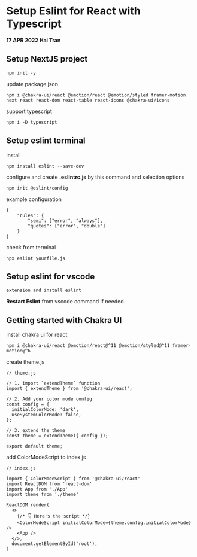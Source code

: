 # Setup Eslint for React with Typescript 
**17 APR 2022 Hai Tran**

## Setup NextJS project 
```
npm init -y
```
update package.json 
```
npm i @chakra-ui/react @emotion/react @emotion/styled framer-motion next react react-dom react-table react-icons @chakra-ui/icons
```
support typescript 
```
npm i -D typescript
```


## Setup eslint terminal 
install 
```
npm install eslint --save-dev

```
configure and create **.eslintrc.js** by this command and selection options
```
npm init @eslint/config

```
example configuration 
```
{
    "rules": {
        "semi": ["error", "always"],
        "quotes": ["error", "double"]
    }
}

```
check from terminal 
```
npx eslint yourfile.js
```

## Setup eslint for vscode 
```
extension and install eslint 
```
**Restart Eslint** from vscode command if needed. 


## Getting started with Chakra UI 
install chakra ui for react 
```
npm i @chakra-ui/react @emotion/react@^11 @emotion/styled@^11 framer-motion@^6
```
create theme.js 
```
// theme.js

// 1. import `extendTheme` function
import { extendTheme } from '@chakra-ui/react';

// 2. Add your color mode config
const config = {  
  initialColorMode: 'dark',
  useSystemColorMode: false,
};

// 3. extend the theme
const theme = extendTheme({ config });

export default theme;
```
add ColorModeScript to index.js 
```
// index.js

import { ColorModeScript } from '@chakra-ui/react'
import ReactDOM from 'react-dom'
import App from './App'
import theme from './theme'

ReactDOM.render(
  <>
    {/* 👇 Here's the script */}
    <ColorModeScript initialColorMode={theme.config.initialColorMode} />
    <App />
  </>,
  document.getElementById('root'),
)
```